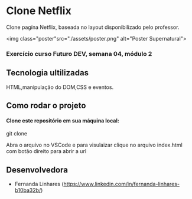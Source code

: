 # Clone Netflix

Clone pagína Netflix, baseada no layout disponibilizado pelo professor.

<img  class="poster"src="./assets/poster.png" alt="Poster Supernatural">


### Exercício curso Futuro DEV, semana 04, módulo 2

## Tecnologia ultilizadas

HTML,manipulação do DOM,CSS e eventos.

## Como rodar o projeto

#### Clone este repositório em sua máquina local:

git clone 


Abra o arquivo no VSCode e para visulaizar clique no arquivo index.html com botão direito para abrir a url


## Desenvolvedora

- Fernanda Linhares (https://www.linkedin.com/in/fernanda-linhares-b10ba32b/)









